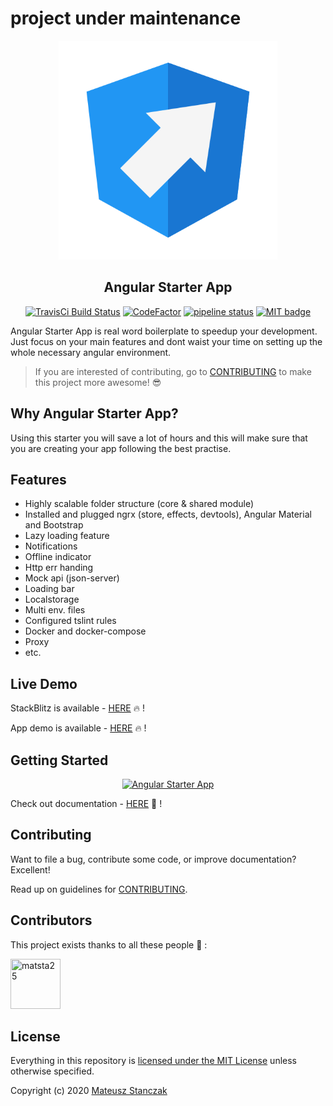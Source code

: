 <h1> project under maintenance</h1>

<p align="center">
    <a href="https://matsta25.gitlab.io/angular-starter-app/docs/">
        <img src="https://raw.githubusercontent.com/matsta25/angular-starter-app/master/src/assets/logo.svg?sanitize=true" alt="Angular Starter App" height="350px">
    </a>
</p>
    
<h2 align="center">Angular Starter App</h2>

<p align="center">
    <a href="https://travis-ci.org/github/matsta25/angular-starter-app"><img src="https://travis-ci.org/matsta25/angular-starter-app.svg?branch=master" alt="TravisCi Build Status"/></a>
    <a href="https://www.codefactor.io/repository/github/matsta25/angular-starter-app"><img src="https://www.codefactor.io/repository/github/matsta25/angular-starter-app/badge" alt="CodeFactor" /></a>
    <!---
        TODO: add custom badge below: 'pipeline' => 'docs'
        https://medium.com/@iffi33/adding-custom-badges-to-gitlab-a9af8e3f3569
    --->
    <a href="https://gitlab.com/matsta25/angular-starter-app/-/commits/master"><img alt="pipeline status" src="https://gitlab.com/matsta25/angular-starter-app/badges/master/pipeline.svg?job=docs" /></a>
    <a href="https://opensource.org/licenses/MIT"><img src="http://img.shields.io/badge/license-MIT-brightgreen.svg" alt="MIT badge"/></a>
</p>

Angular Starter App is real word boilerplate to speedup your development. 
Just focus on your main features and dont waist your time on setting up the whole necessary angular environment.

> If you are interested of contributing, go to [CONTRIBUTING](https://github.com/matsta25/angular-starter-app/blob/master/CONTRIBUTING.md) to make this project more awesome! :sunglasses:

## Why Angular Starter App?

Using this starter you will save a lot of hours and this will make sure that you are creating your app following the best practise. 

## Features

   - Highly scalable folder structure (core & shared module)
   - Installed and plugged ngrx (store, effects, devtools), Angular Material and Bootstrap
   - Lazy loading feature
   - Notifications 
   - Offline indicator
   - Http err handing
   - Mock api (json-server)
   - Loading bar
   - Localstorage
   - Multi env. files
   - Configured tslint rules
   - Docker and docker-compose
   - Proxy
   - etc.

## Live Demo

StackBlitz is available - [HERE](https://stackblitz.com/github/matsta25/angular-starter-app) :fire: !

App demo is available - [HERE](https://matsta25.github.io/angular-starter-app) :fire: !

## Getting Started

<p align="center">
    <a href="https://matsta25.gitlab.io/angular-starter-app/docs/">
        <img src="https://raw.githubusercontent.com/matsta25/angular-starter-app/master/quick-start-demo.svg?sanitize=true" alt="Angular Starter App">
    </a>
</p>

Check out documentation - [HERE](https://matsta25.gitlab.io/angular-starter-app/docs/) :scroll: !

## Contributing

Want to file a bug, contribute some code, or improve documentation? Excellent!

Read up on guidelines for [CONTRIBUTING](https://github.com/matsta25/angular-starter-app/blob/master/CONTRIBUTING.md).

## Contributors

This project exists thanks to all these people :muscle: :

[//]: contributor-faces

<a href="https://github.com/matsta25"><img src="https://avatars2.githubusercontent.com/u/32844571?v=4" title="matsta25" width="80" height="80"></a>

## License

Everything in this repository is [licensed under the MIT License][license] unless otherwise specified.

Copyright (c) 2020 [Mateusz Stanczak]

[license]: https://github.com/matsta25/angular-starter-app/blob/master/LICENSE
[Mateusz Stanczak]: https://github.com/matsta25

<!---
#####  TODO list

 *  [x] project files structure
 *  [x] core module
 *  [x] shared module
 *  [x] angular material
 *  [x] bootstrap
 *  [x] lazy loading
 *  [x] mock
 *  [x] multi env
 *  [x] ngrx store
 *  [x] ngrx effects
 *  [x] ngrx devtools
 *  [x] tslint
 *  [x] localstorage
 *  [x] notification
 *  [x] online notification
 *  [x] docker compose
 *  [x] docker file
 *  [x] slim bar loading
 *  [x] custom snackbar with x icon
 *  [x] console log easter egg
 *  [x] stackblitz 
 *  [x] interceptor err notification 
 *  [x] .editorconfig
 *  [x] .github/issue_template
 *  [x] .github/pull_request_template
 *  [x] proxy
 *  [x] root component for feature module
 *  [x] form example
 *  [x] crud with ngrx
 *  [ ] add private/public everywhere
 *  [x] update list after delete
 *  [x] redirect when update/add new post
 *  [ ] add styling 
 *  [ ] add form validation
 *  [ ] add notification when add or update(backend message)
 
 *  [ ] clean.sh add -> rm docs:start from package.json and docs dir 
 *  [ ] clean.sh add -> add deleting db.json
 *  [ ] clean.sh add -> add quick-start-demo.svg
  
 *  [x] github corner
 *  [x] docs
 *  [x] project tree

 *  [x] href to logo
 *  [ ] readme gif/ascii bash
 *  [ ] file tree on readme
 
 
 *  [ ] ?font fix when offline
 *  [ ] ?spinner when loading
 *  [ ] ?shared NgRx isLoading/err - ? USELESS IF USING PROGRESSBAR
 *  [ ] ?group docker docker-compose nginx.conf files - into new dir?
 *  [ ] i18n?
 *  [ ] PWA?
 *  [ ] ?ngrx entity - TO MUCH 'blech'
 
 gray - #40514e
 blue - #2f89fc
 green - #30e3ca
 white - #f5f5f5
-->
